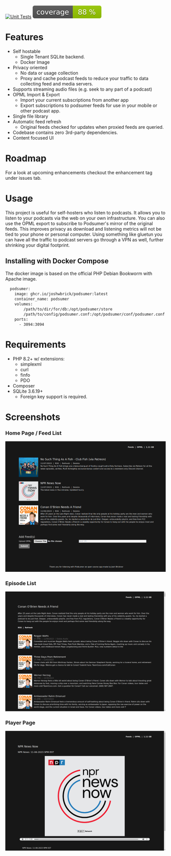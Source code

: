 [![Unit Tests](https://github.com/joshwbrick/podsumer/actions/workflows/php.yml/badge.svg)](https://github.com/joshwbrick/podsumer/actions/workflows/php.yml)
[![Unit Test Coverage](https://raw.githubusercontent.com/joshwbrick/podsumer/image-data/coverage.svg)](https://github.com/joshwbrick/podsumer/actions/workflows/php.yml)

# Features
 - Self hostable
    - Single Tenant SQLite backend.
    - Docker Image
 - Privacy oriented
    - No data or usage collection
    - Proxy and cache podcast feeds to reduce your traffic to data collecting feed and media servers.
 - Supports streaming audio files (e.g. seek to any part of a podcast)
 - OPML Import & Export
   - Import your current subscriptions from another app
   - Export subscriptions to podsumer feeds for use in your mobile or other podcast app.
 - Single file library
 - Automatic feed refresh
    - Original feeds checked for updates when proxied feeds are queried.
 - Codebase contains zero 3rd-party dependencies.
 - Content focused UI

# Roadmap

For a look at upcoming enhancements checkout the enhancement tag under issues tab.

# Usage

This project is useful for self-hosters who listen to podcasts. It allows you to listen to your podcasts via the web on your own infrastructure. You can also use the OPML export to subscribe to Podsumer's mirror of the original feeds. This improves privacy as download and listening metrics will not be tied to your phone or personal computer. Using something like gluetun you can have all the traffic to podcast servers go through a VPN as well, further shrinking your digital footprint.

## Installing with Docker Compose

The docker image is based on the official PHP Debian Bookworm with Apache image.

```
  podsumer:
    image: ghcr.io/joshwbrick/podsumer:latest
    container_name: podsumer
    volumes:
        /path/to/dir/for/db:/opt/podsumer/store
        /path/to/config/podsumer.conf:/opt/podsumer/conf/podsumer.conf
    ports:
      - 3094:3094
```

# Requirements

 - PHP 8.2+ w/ extensions:
     - simplexml
     - curl
     - finfo
     - PDO
 - Composer
 - SQLite 3.6.19+
     - Foreign key support is required.

# Screenshots

### Home Page / Feed List
[![Feed](https://raw.githubusercontent.com/joshwbrick/podsumer/development/screenshots/feeds.png)](https://github.com/joshwbrick/podsumer/development/screenshots/feeds.png)

### Episode List
[![Episodes](https://raw.githubusercontent.com/joshwbrick/podsumer/development/screenshots/feed.png)](https://raw.githubusercontent.com/joshwbrick/podsumer/development/screenshots/feed.png)

### Player Page
[![Player](https://raw.githubusercontent.com/joshwbrick/podsumer/development/screenshots/episode.png)](https://raw.githubusercontent.com/joshwbrick/podsumer/development/screenshots/episode.png)

